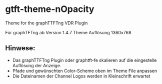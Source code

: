 gtft-theme-nOpacity
===================

Theme for the graphTTFTng VDR Plugin

Für graphTFTng ab Version 1.4.7
Theme Auflösung 1360x768 

Hinwese:
--------

- Das graphTTFTng Plugin oder graphtft-fe skalieren auf die eingestelle Auflösung der Anzeige.
- Pfade und gewünschten Color-Scheme oben im Theme File anpassen
- Die Dateinamen der Channel Logos werden in Kleinschrift erwartet

